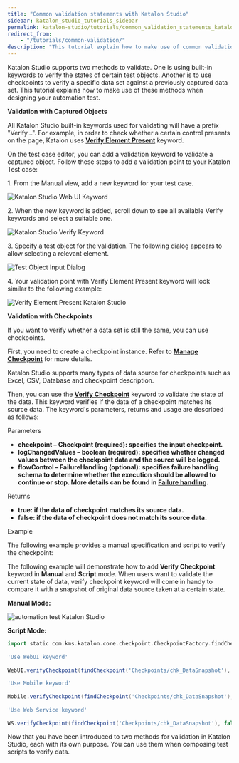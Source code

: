 ```yaml
---
title: "Common validation statements with Katalon Studio"
sidebar: katalon_studio_tutorials_sidebar
permalink: katalon-studio/tutorials/common_validation_statements_katalon_studio.html
redirect_from:
    - "/tutorials/common-validation/"
description: "This tutorial explain how to make use of common validation methods when designing your automation test with Katalon Studio."
---
```

Katalon Studio supports two methods to validate. One is using built-in keywords to verify the states of certain test objects. Another is to use checkpoints to verify a specific data set against a previously captured data set. This tutorial explains how to make use of these methods when designing your automation test.

**Validation with Captured Objects**

All Katalon Studio built-in keywords used for validating will have a prefix "Verify…". For example, in order to check whether a certain control presents on the page, Katalon uses **[Verify Element Present](/display/KD/%5BWebUI%5D+Verify+Element+Present)** keyword.

On the test case editor, you can add a validation keyword to validate a captured object. Follow these steps to add a validation point to your Katalon Test case:

1\. From the Manual view, add a new keyword for your test case.

![Katalon Studio Web UI Keyword](../../images/katalon-studio/tutorials/common_validation_statements_katalon_studio/1.-Katalon-manual-view-215x300.png)

2\. When the new keyword is added, scroll down to see all available Verify keywords and select a suitable one.

![Katalon Studio Verify Keyword](../../images/katalon-studio/tutorials/common_validation_statements_katalon_studio/2.-Katalon-verify-keywords.png)

3\. Specify a test object for the validation. The following dialog appears to allow selecting a relevant element.

![Test Object Input Dialog](../../images/katalon-studio/tutorials/common_validation_statements_katalon_studio/3.-Katalon-Test-Object-input-257x300.png)

4\. Your validation point with Verify Element Present keyword will look similar to the following example:

![Verify Element Present Katalon Studio](../../images/katalon-studio/tutorials/common_validation_statements_katalon_studio/4.-Katalon-Verify-element.png)

**Validation with Checkpoints**

If you want to verify whether a data set is still the same, you can use checkpoints.

First, you need to create a checkpoint instance. Refer to **[Manage Checkpoint](/x/XYIw)** for more details.

Katalon Studio supports many types of data source for checkpoints such as Excel, CSV, Database and checkpoint description.

Then, you can use the **[Verify Checkpoint](/x/oIIi)** keyword to validate the state of the data. This keyword verifies if the data of a checkpoint matches its source data. The keyword's parameters, returns and usage are described as follows:

Parameters

*   **checkpoint – Checkpoint (required): specifies the input checkpoint.**
*   **logChangedValues – boolean (required): specifies whether changed values between the checkpoint data and the source will be logged.**
*   **flowControl – FailureHandling (optional): specifies failure handling schema to determine whether the execution should be allowed to continue or stop. More details can be found in **[Failure handling](/display/KD/Failure+handling)**.**

Returns

*   **true: if the data of checkpoint matches its source data.**
*   **false: if the data of checkpoint does not match its source data.**

Example

The following example provides a manual specification and script to verify the checkpoint:

The following example will demonstrate how to add **Verify Checkpoint** keyword in **Manual** and **Script** mode. When users want to validate the current state of data, verify checkpoint keyword will come in handy to compare it with a snapshot of original data source taken at a certain state.

**Manual Mode:**

![automation test Katalon Studio](../../images/katalon-studio/tutorials/common_validation_statements_katalon_studio/4.-Katalon-Verify.png)

**Script Mode:**

```groovy
import static com.kms.katalon.core.checkpoint.CheckpointFactory.findCheckpoint
 
'Use WebUI keyword'
 
WebUI.verifyCheckpoint(findCheckpoint('Checkpoints/chk_DataSnapshot'), false)
 
'Use Mobile keyword'
 
Mobile.verifyCheckpoint(findCheckpoint('Checkpoints/chk_DataSnapshot'), false)
 
'Use Web Service keyword'
 
WS.verifyCheckpoint(findCheckpoint('Checkpoints/chk_DataSnapshot'), false)

```

Now that you have been introduced to two methods for validation in Katalon Studio, each with its own purpose. You can use them when composing test scripts to verify data.